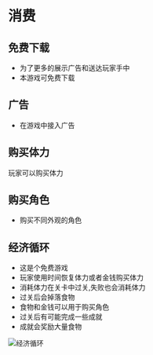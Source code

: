 # 消费
## 免费下载
- 为了更多的展示广告和送达玩家手中
- 本游戏可免费下载

## 广告
- 在游戏中接入广告

## 购买体力
玩家可以购买体力

## 购买角色
- 购买不同外观的角色

## 经济循环
- 这是个免费游戏
- 玩家使用时间恢复体力或者金钱购买体力
- 消耗体力在关卡中过关,失败也会消耗体力
- 过关后会掉落食物
- 食物和金钱可以用于购买角色
- 过关后有可能完成一些成就
- 成就会奖励大量食物

![经济循环](http://7xjxhp.com1.z0.glb.clouddn.com/经济循环.png)
